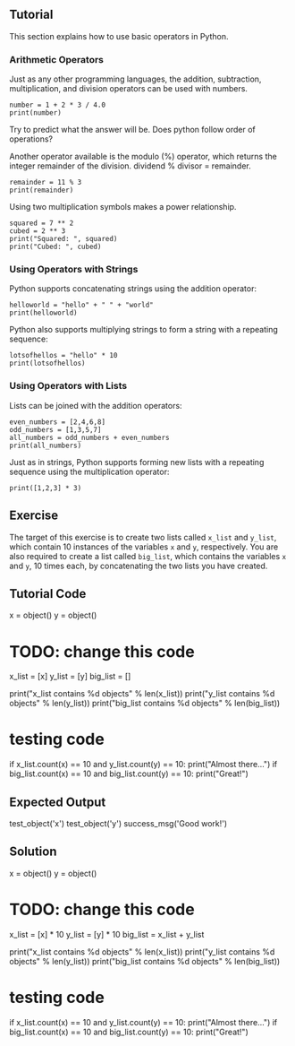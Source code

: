 Tutorial
--------

This section explains how to use basic operators in Python.

### Arithmetic Operators       

Just as any other programming languages, the addition, subtraction, multiplication, and division operators can be used with numbers.<br>

    number = 1 + 2 * 3 / 4.0
    print(number)

Try to predict what the answer will be.  Does python follow order of operations?

Another operator available is the modulo (%) operator, which returns the integer remainder of the division. dividend % divisor = remainder.

    remainder = 11 % 3
    print(remainder)

Using two multiplication symbols makes a power relationship.

    squared = 7 ** 2
    cubed = 2 ** 3
    print("Squared: ", squared)
    print("Cubed: ", cubed)

### Using Operators with Strings

Python supports concatenating strings using the addition operator:

    helloworld = "hello" + " " + "world"
    print(helloworld)

Python also supports multiplying strings to form a string with a repeating sequence:

    lotsofhellos = "hello" * 10
    print(lotsofhellos)

### Using Operators with Lists

Lists can be joined with the addition operators:

    even_numbers = [2,4,6,8]
    odd_numbers = [1,3,5,7]
    all_numbers = odd_numbers + even_numbers
    print(all_numbers)

Just as in strings, Python supports forming new lists with a repeating sequence using the multiplication operator:

    print([1,2,3] * 3)

Exercise
--------

The target of this exercise is to create two lists called `x_list` and `y_list`,
which contain 10 instances of the variables `x` and `y`, respectively.
You are also required to create a list called `big_list`, which contains
the variables `x` and `y`, 10 times each, by concatenating the two lists you have created.

Tutorial Code
-------------

x = object()
y = object()

# TODO: change this code
x_list = [x]
y_list = [y]
big_list = []

print("x_list contains %d objects" % len(x_list))
print("y_list contains %d objects" % len(y_list))
print("big_list contains %d objects" % len(big_list))

# testing code
if x_list.count(x) == 10 and y_list.count(y) == 10:
    print("Almost there...")
if big_list.count(x) == 10 and big_list.count(y) == 10:
    print("Great!")

Expected Output
---------------

test_object('x')
test_object('y')
success_msg('Good work!')

Solution
--------

x = object()
y = object()

# TODO: change this code
x_list = [x] * 10
y_list = [y] * 10
big_list = x_list + y_list

print("x_list contains %d objects" % len(x_list))
print("y_list contains %d objects" % len(y_list))
print("big_list contains %d objects" % len(big_list))

# testing code
if x_list.count(x) == 10 and y_list.count(y) == 10:
    print("Almost there...")
if big_list.count(x) == 10 and big_list.count(y) == 10:
    print("Great!")

